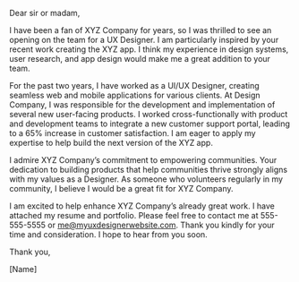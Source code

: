 Dear sir or madam,

I have been a fan of XYZ Company for years, so I was thrilled to see an opening on the team for a UX Designer. I am particularly inspired by your recent work creating the XYZ app. I think my experience in design systems, user research, and app design would make me a great addition to your team.

For the past two years, I have worked as a UI/UX Designer, creating seamless web and mobile applications for various clients. At Design Company, I was responsible for the development and implementation of several new user-facing products. I worked cross-functionally with product and development teams to integrate a new customer support portal, leading to a 65% increase in customer satisfaction. I am eager to apply my expertise to help build the next version of the XYZ app.

I admire XYZ Company’s commitment to empowering communities. Your dedication to building products that help communities thrive strongly aligns with my values as a Designer. As someone who volunteers regularly in my community, I believe I would be a great fit for XYZ Company.

I am excited to help enhance XYZ Company’s already great work. I have attached my resume and portfolio. Please feel free to contact me at 555-555-5555 or me@myuxdesignerwebsite.com. Thank you kindly for your time and consideration. I hope to hear from you soon.

Thank you,

[Name]